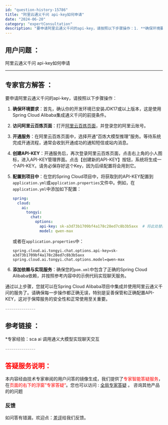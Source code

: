 ```yaml
---
id: "question-history-15786"
title: "阿里云通义千问 api-key如何申请"
date: "2024-06-20"
category: "expertConsultation"
description: "要申请阿里云通义千问的api-key，请按照以下步骤操作：1. **确保环境要求**：首先，确认你的开发环境已安装JDK17或以上版本，这是使用Spring Cloud Alibaba集成通义千问的前提条件。2. **访问阿里云百炼页面**：打开[阿里云百炼页面](https://www.aliyu"
---
```


## 用户问题 ： 
 阿里云通义千问 api-key如何申请  

---------------
## 专家官方解答 ：

要申请阿里云通义千问的api-key，请按照以下步骤操作：

1. **确保环境要求**：首先，确认你的开发环境已安装JDK17或以上版本，这是使用Spring Cloud Alibaba集成通义千问的前提条件。

2. **访问阿里云百炼页面**：打开[阿里云百炼页面](https://www.aliyun.com/product/bailian)，并登录您的阿里云账号。

3. **开通服务**：在阿里云百炼页面中，选择开通“百炼大模型推理”服务。等待系统完成开通流程，通常会收到开通成功的通知短信或站内消息。

4. **创建API-KEY**：开通服务后，再次登录阿里云百炼页面，点击右上角的小人图标，进入API-KEY管理界面。点击【创建新的API-KEY】按钮，系统将生成一个API-KEY。请务必保存好这个Key，因为后续配置将会用到它。

5. **配置到项目中**：在您的Spring Cloud项目中，将获取到的API-KEY配置到`application.yml`或`application.properties`文件中。例如，在`application.yml`中添加如下配置：
   ```yaml
   spring:
     cloud:
       ai:
         tongyi:
           chat:
             options:
               api-key: sk-a3d73b1709bf4a178c28ed7c8b3b5axx  # 将此处替换为实际申请到的API-KEY
               model: qwen-max
   ```
   或者在`application.properties`中：
   ```
   spring.cloud.ai.tongyi.chat.options.api-key=sk-a3d73b1709bf4a178c28ed7c8b3b5axx
   spring.cloud.ai.tongyi.chat.options.model=qwen-max
   ```

6. **添加依赖与实现服务**：确保您的`pom.xml`中包含了正确的Spring Cloud Alibaba依赖，并按照参考内容中的示例代码实现聊天服务。

通过以上步骤，您就可以在Spring Cloud Alibaba项目中集成并使用阿里云通义千问的服务了。请确保每一步操作都正确无误，特别是妥善保管和正确配置API-KEY，这对于保障服务的安全性和正常使用至关重要。


<font color="#949494">---------------</font> 


## 参考链接 ：

*专家经验：sca ai 调用通义大模型实现聊天交互 


 <font color="#949494">---------------</font> 
 


## <font color="#FF0000">答疑服务说明：</font> 

本内容经由技术专家审阅的用户问答的镜像生成，我们提供了<font color="#FF0000">专家智能答疑服务</font>，在<font color="#FF0000">页面的右下的浮窗”专家答疑“</font>。您也可以访问 : [全局专家答疑](https://answer.opensource.alibaba.com/docs/intro) 。 咨询其他产品的的问题

### 反馈
如问答有错漏，欢迎点：[差评](https://ai.nacos.io/user/feedbackByEnhancerGradePOJOID?enhancerGradePOJOId=15788)给我们反馈。
